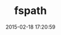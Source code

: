 ---
layout: post
title:  "fspath"
repo:   "toy/fspath"
date:   2015-02-18 17:20:59
gemurl: http://github.com/toy/fspath
---